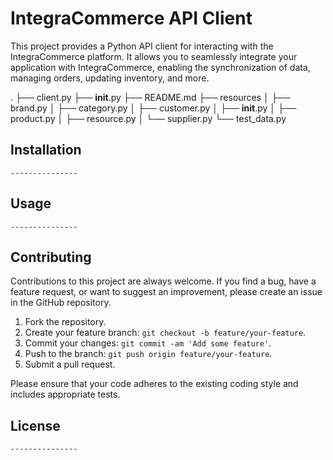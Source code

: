 # IntegraCommerce API Client

This project provides a Python API client for interacting with the IntegraCommerce platform. It allows you to seamlessly integrate your application with IntegraCommerce, enabling the synchronization of data, managing orders, updating inventory, and more.

.
├── client.py
├── __init__.py
├── README.md
├── resources
│   ├── brand.py
│   ├── category.py
│   ├── customer.py
│   ├── __init__.py
│   ├── product.py
│   ├── resource.py
│   └── supplier.py
└── test_data.py

## Installation
    ---------------

## Usage
    ---------------

## Contributing

Contributions to this project are always welcome. If you find a bug, have a feature request, or want to suggest an improvement, please create an issue in the GitHub repository.

1. Fork the repository.
2. Create your feature branch: `git checkout -b feature/your-feature`.
3. Commit your changes: `git commit -am 'Add some feature'`.
4. Push to the branch: `git push origin feature/your-feature`.
5. Submit a pull request.

Please ensure that your code adheres to the existing coding style and includes appropriate tests.

## License
    ---------------